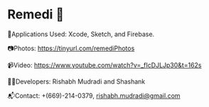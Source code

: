 # Remedi 📱




📁Applications Used: Xcode, Sketch, and Firebase.

📷Photos:
https://tinyurl.com/remediPhotos

📹Video: 
https://www.youtube.com/watch?v=_fIcDJLJp30&t=162s

👨‍💻Developers:
Rishabh Mudradi and Shashank 

📬Contact: 
+(669)-214-0379, rishabh.mudradi@gmail.com

